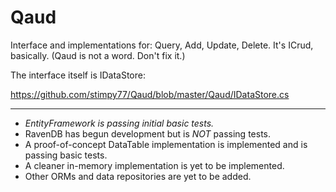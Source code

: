 Qaud
====

Interface and implementations for: Query, Add, Update, Delete. It's ICrud, basically. (Qaud is not a word. Don't fix it.)

The interface itself is IDataStore:

https://github.com/stimpy77/Qaud/blob/master/Qaud/IDataStore.cs

---

* *EntityFramework is passing initial basic tests.*
* RavenDB has begun development but is *NOT* passing tests.
* A proof-of-concept DataTable implementation is implemented and is passing basic tests.
* A cleaner in-memory implementation is yet to be implemented.
* Other ORMs and data repositories are yet to be added.
